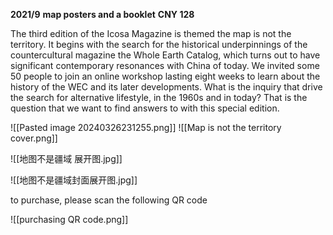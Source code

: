 **2021/9** 
**map posters and a booklet** 
**CNY 128**

The third edition of the Icosa Magazine is themed the map is not the territory. It begins with the search for the historical underpinnings of the countercultural magazine the Whole Earth Catalog, which turns out to have significant contemporary resonances with China of today. We invited some 50 people to join an online workshop lasting eight weeks to learn about the history of the WEC and its later developments. What is the inquiry that drive the search for alternative lifestyle, in the 1960s and in today? That is the question that we want to find answers to with this special edition.


![[Pasted image 20240326231255.png]]
![[Map is not the territory cover.png]]

![[地图不是疆域 展开图.jpg]]

![[地图不是疆域封面展开图.jpg]]

to purchase, please scan the following QR code

![[purchasing QR code.png]]